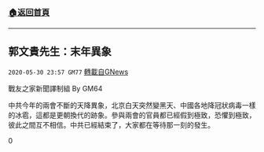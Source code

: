 ###  [:house:返回首頁](https://github.com/ourhimalayas/txt)
---

## 郭文貴先生：末年異象
`2020-05-30 23:57 GM77` [轉載自GNews](https://gnews.org/zh-hant/218327/)

戰友之家新聞譯制組
By GM64



中共今年的兩會不斷的天降異象，北京白天突然變黑天、中國各地降冠狀病毒一樣的冰雹，這都是更朝換代的跡象。參與兩會的官員都已經假到極致，恐懼到極致，彼此之間互不相信。中共已經結束了，大家都在等待那一刻的發生。

0
